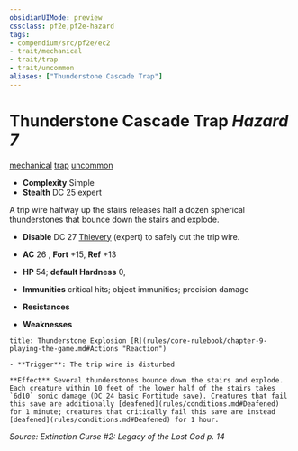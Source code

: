 ```yaml
---
obsidianUIMode: preview
cssclass: pf2e,pf2e-hazard
tags:
- compendium/src/pf2e/ec2
- trait/mechanical
- trait/trap
- trait/uncommon
aliases: ["Thunderstone Cascade Trap"]
---
```

# Thunderstone Cascade Trap *Hazard 7*  
[mechanical](rules/traits/mechanical.md)  [trap](rules/traits/trap.md)  [uncommon](rules/traits/uncommon.md)  

- **Complexity** Simple
- **Stealth** DC 25 expert  

A trip wire halfway up the stairs releases half a dozen spherical thunderstones that bounce down the stairs and explode.

- **Disable** DC 27 [Thievery](compendium/skills.md#Thievery) (expert) to safely cut the trip wire.  

- **AC** 26 , **Fort** +15, **Ref** +13
- **HP** 54; **default Hardness** 0, 
- **Immunities** critical hits; object immunities; precision damage
- **Resistances** 
- **Weaknesses** 
     
```ad-embed-ability
title: Thunderstone Explosion [R](rules/core-rulebook/chapter-9-playing-the-game.md#Actions "Reaction")

- **Trigger**: The trip wire is disturbed

**Effect** Several thunderstones bounce down the stairs and explode. Each creature within 10 feet of the lower half of the stairs takes `6d10` sonic damage (DC 24 basic Fortitude save). Creatures that fail this save are additionally [deafened](rules/conditions.md#Deafened) for 1 minute; creatures that critically fail this save are instead [deafened](rules/conditions.md#Deafened) for 1 hour.
```

*Source: Extinction Curse #2: Legacy of the Lost God p. 14*